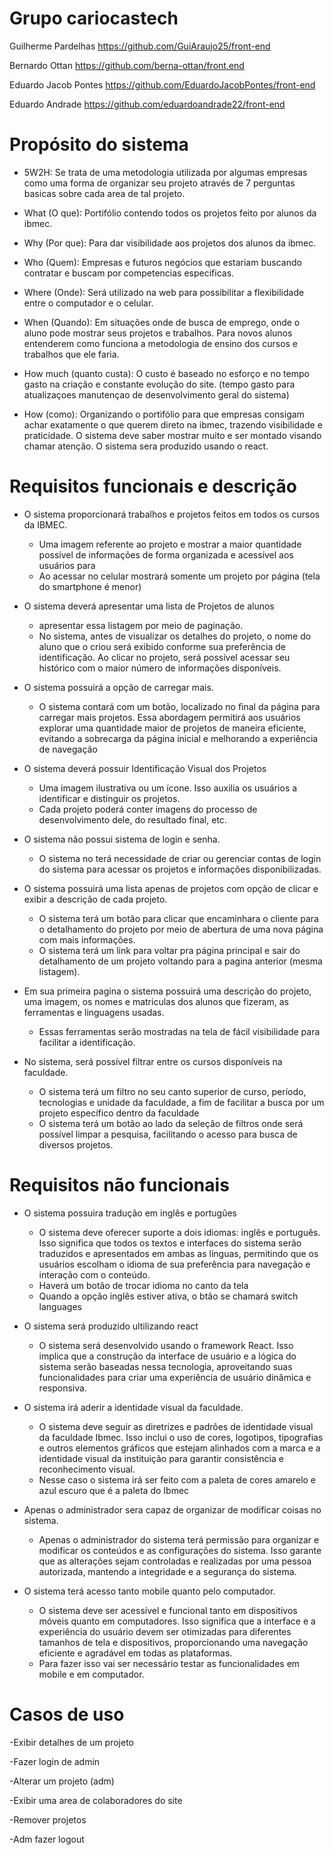 # Grupo cariocastech
Guilherme Pardelhas https://github.com/GuiAraujo25/front-end

Bernardo Ottan  https://github.com/berna-ottan/front.end

Eduardo Jacob Pontes https://github.com/EduardoJacobPontes/front-end

Eduardo Andrade https://github.com/eduardoandrade22/front-end

# Propósito do sistema
- 5W2H:
Se trata de uma metodologia utilizada por algumas empresas como uma forma de organizar seu projeto através de 7 perguntas basicas sobre cada area de tal projeto.

- What (O que):
   Portifólio contendo todos os projetos feito por alunos da ibmec.

- Why (Por que):
   Para dar visibilidade aos projetos dos alunos da ibmec.

- Who (Quem):
   Empresas e futuros negócios que estariam buscando contratar e buscam por competencias especificas.

- Where (Onde):
   Será utilizado na web para possibilitar a flexibilidade entre o computador e o celular.

- When (Quando):
   Em situações onde de busca de emprego, onde o aluno pode mostrar seus projetos e trabalhos. Para novos alunos entenderem como funciona a metodologia de ensino dos cursos e trabalhos que ele faria.

- How much (quanto custa):
   O custo é baseado no esforço e no tempo gasto na criação e constante evolução do site. (tempo gasto para atualizaçoes manutençao de desenvolvimento geral do sistema)

- How (como):
   Organizando o portifólio para que empresas consigam achar exatamente o que querem direto na ibmec, trazendo visibilidade e praticidade. O sistema deve saber mostrar muito e ser montado visando chamar atenção. O sistema sera produzido usando o react.


# Requisitos funcionais e descrição
- O sistema proporcionará trabalhos e projetos feitos em todos os cursos da IBMEC.
   - Uma imagem referente ao projeto e mostrar a maior quantidade possível de informações de forma organizada e acessível aos usuários para 
   - Ao acessar no celular mostrará somente um projeto por página (tela do smartphone é menor) 

 
- O sistema deverá apresentar uma lista de Projetos de alunos
  - apresentar essa listagem por meio de paginação.
  - No sistema, antes de visualizar os detalhes do projeto, o nome do aluno que o criou será exibido conforme sua preferência de identificação. Ao clicar no projeto, será possível acessar seu histórico com o 
  maior número de informações disponíveis.


  
- O sistema possuirá a opção de carregar mais.
  - O sistema contará com um botão, localizado no final da página para carregar mais projetos. Essa abordagem permitirá aos usuários explorar uma quantidade maior de projetos de maneira eficiente, evitando a sobrecarga da página inicial e melhorando a experiência de navegação


  
- O sistema deverá possuir Identificação Visual dos Projetos
  - Uma imagem ilustrativa ou um ícone. Isso auxilia os usuários a identificar e distinguir os projetos.
  - Cada projeto poderá conter imagens do processo de desenvolvimento dele, do resultado final, etc.

  
- O sistema não possui sistema de login e senha.
  - O sistema no terá necessidade de criar ou gerenciar contas de login do sistema para acessar os projetos e informações disponibilizadas.

  
- O sistema possuirá uma lista apenas de projetos com opção de clicar e exibir a descrição de cada projeto.
  - O sistema terá um botão para clicar que encaminhara o cliente para o detalhamento do projeto por meio de abertura de uma nova página com mais informações. 
  - O sistema terá um link para voltar pra página principal e sair do detalhamento de um projeto voltando para a pagina anterior (mesma listagem). 

  
- Em sua primeira pagina o sistema possuirá uma descrição do projeto, uma imagem, os nomes e matriculas dos alunos que fizeram, as 
 ferramentas e linguagens usadas.
  - Essas ferramentas serão mostradas na tela de fácil visibilidade para facilitar a identificação. 
  
- No sistema, será possível filtrar entre os cursos disponíveis na faculdade.
  - O sistema terá um filtro no seu canto superior de curso, período, tecnologias e unidade da faculdade, a fim de facilitar a busca por um projeto específico dentro da faculdade 
  - O sistema terá um botão ao lado da seleção de filtros onde será possível limpar a pesquisa, facilitando o acesso para busca de diversos projetos. 
  
 
  

# Requisitos não funcionais 

 - O sistema possuira tradução em inglês e portugûes

   - O sistema deve oferecer suporte a dois idiomas: inglês e português. Isso significa que todos os textos e interfaces do sistema serão traduzidos e apresentados em ambas as línguas, permitindo que os usuários escolham o idioma de sua preferência para navegação e interação com o conteúdo. 
   - Haverá um botão de trocar idioma no canto da tela 
   - Quando a opção inglês estiver ativa, o btão se chamará switch languages

- O sistema será produzido ultilizando react

  - O sistema será desenvolvido usando o framework React. Isso implica que a construção da interface de usuário e a lógica do sistema serão baseadas nessa tecnologia, aproveitando suas funcionalidades para criar uma experiência de usuário dinâmica e responsiva.

- O sistema irá aderir a identidade visual da faculdade.

  - O sistema deve seguir as diretrizes e padrões de identidade visual da faculdade Ibmec. Isso inclui o uso de cores, logotipos, tipografias e outros elementos gráficos que estejam alinhados com a marca e a identidade visual da instituição para garantir consistência e reconhecimento visual.
  - Nesse caso o sistema irá ser feito com a paleta de cores amarelo e azul escuro que é a paleta do Ibmec

- Apenas o administrador sera capaz de organizar de modificar coisas no sistema.

  - Apenas o administrador do sistema terá permissão para organizar e modificar os conteúdos e as configurações do sistema. Isso garante que as alterações sejam controladas e realizadas por uma pessoa autorizada, mantendo a integridade e a segurança do sistema.

- O sistema terá acesso tanto mobile quanto pelo computador.

  - O sistema deve ser acessível e funcional tanto em dispositivos móveis quanto em computadores. Isso significa que a interface e a experiência do usuário devem ser otimizadas para diferentes tamanhos de tela e dispositivos, proporcionando uma navegação eficiente e agradável em todas as plataformas.
  -  Para fazer isso vai ser necessário testar as funcionalidades em mobile e em computador.

# Casos de uso
-Exibir detalhes de um projeto 

-Fazer login de admin

-Alterar um projeto  (adm)

-Exibir uma area de colaboradores do site

-Remover projetos

-Adm fazer logout



















